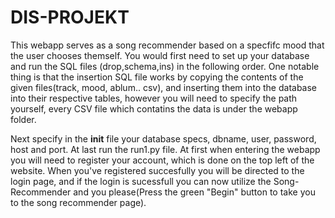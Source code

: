 # DIS-PROJEKT
This webapp serves as a song recommender based on a specfifc mood that the user chooses themself. You would first need to set up your database and run the SQL files (drop,schema,ins) in the following order. One notable thing is that the insertion SQL file works by copying the contents of the given files(track, mood, ablum.. csv), and inserting them into the database into their respective tables, however you will need to specify the path yourself, every CSV file which contatins the data is under the webapp folder. 

Next specify in the __init__ file your database specs, dbname, user, password, host and port. At last run the run1.py file. At first when entering the webapp you will need to register your account, which is done on the top left of the website. When you've registered succesfully you will be directed to the login page, and if the login is sucessfull you can now utilize the Song-Recommender and you please(Press the green "Begin" button to take you to the song recommender page).